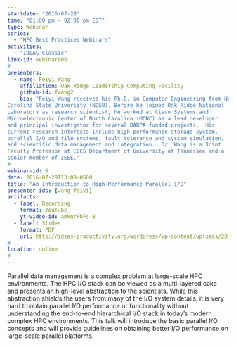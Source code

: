 ```yaml
---
startdate: "2016-07-28"
time: "01:00 pm - 02:00 pm EDT"
type: Webinar
series:
  - "HPC Best Practices Webinars"
activities:
  - "IDEAS-Classic"
link-id: webinar006
#
presenters:
  - name: Feiyi Wang
    affiliation: Oak Ridge Leadership Computing Facility
    github-id: fwang2
    bio: "Feiyi Wang received his Ph.D. in Computer Engineering from North
Carolina State University (NCSU). Before he joined Oak Ridge National
Laboratory as research scientist, he worked at Cisco Systems and
Microelectronic Center of North Carolina (MCNC) as a lead developer
and principal investigator for several DARPA-funded projects.  His
current research interests include high performance storage system,
parallel I/O and file systems, fault tolerance and system simulation,
and scientific data management and integration.  Dr. Wang is a Joint
Faculty Professor at EECS Department of University of Tennessee and a
senior member of IEEE."
#
webinar-id: 6
date: 2016-07-28T13:00-0500
title: "An Introduction to High-Performance Parallel I/O"
presenter-ids: [wang-feiyi]
artifacts:
  - label: Recording
    format: YouTube
    yt-video-id: amknrPhFs-8
  - label: Slides
    format: PDF
    url: http://ideas-productivity.org/wordpress/wp-content/uploads/2018/03/webinar006-2016_HPC_IO_Intro.pdf
#
location: online
#
---
```

Parallel data management is a complex problem at large-scale HPC
environments. The HPC I/O stack can be viewed as a multi-layered cake
and presents an high-level abstraction to the scientists. While this
abstraction shields the users from many of the I/O system details, it
is very hard to obtain parallel I/O performance or functionality
without understanding the end-to-end hierarchical I/O stack in today’s
modern complex HPC environments. This talk will introduce the basic
parallel I/O concepts and will provide guidelines on obtaining better
I/O performance on large-scale parallel platforms.

